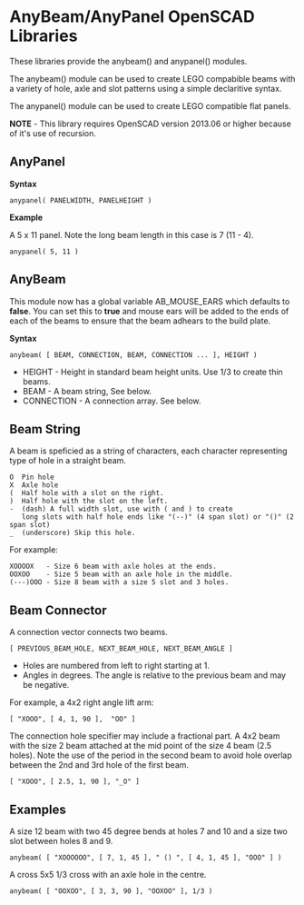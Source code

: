 AnyBeam/AnyPanel OpenSCAD Libraries
====

These libraries provide the anybeam() and anypanel() modules.

The anybeam() module can be used to create LEGO compabible beams with a variety of hole, axle and slot patterns using a simple declaritive syntax.

The anypanel() module can be used to create LEGO compatible flat panels.

**NOTE** - This library requires OpenSCAD version 2013.06 or higher because of it's use of recursion. 

AnyPanel
-----

**Syntax** 

    anypanel( PANELWIDTH, PANELHEIGHT )

**Example**

A 5 x 11 panel. Note the long beam length in this case is 7 (11 - 4).

    anypanel( 5, 11 )

AnyBeam
-----

This module now has a global variable AB_MOUSE_EARS which defaults to **false**. You can set this to **true** and mouse ears will be added to the ends of each of the beams to ensure that the beam adhears to the build plate.

**Syntax** 

    anybeam( [ BEAM, CONNECTION, BEAM, CONNECTION ... ], HEIGHT )

 * HEIGHT - Height in standard beam height units. Use 1/3 to create thin beams.
 * BEAM - A beam string, See below.
 * CONNECTION - A connection array. See below.


Beam String
-----

A beam is speficied as a string of characters, each character representing type of hole in a straight beam.

    O  Pin hole  
    X  Axle hole  
    (  Half hole with a slot on the right.  
    )  Half hole with the slot on the left.  
    -  (dash) A full width slot, use with ( and ) to create 
       long slots with half hole ends like "(--)" (4 span slot) or "()" (2 span slot)  
    _  (underscore) Skip this hole.  

For example: 

    XOOOOX   - Size 6 beam with axle holes at the ends.   
    OOXOO    - Size 5 beam with an axle hole in the middle.  
    (---)OOO - Size 8 beam with a size 5 slot and 3 holes.  


Beam Connector
----

A connection vector connects two beams. 

    [ PREVIOUS_BEAM_HOLE, NEXT_BEAM_HOLE, NEXT_BEAM_ANGLE ]  

 * Holes are numbered from left to right starting at 1. 
 * Angles in degrees. The angle is relative to the previous beam and may be negative. 

For example, a 4x2 right angle lift arm: 
  
    [ "XOOO", [ 4, 1, 90 ],  "OO" ]  

The connection hole specifier may include a fractional part. A 4x2 beam with the size 2 beam attached at the mid point of the size 4 beam (2.5 holes). Note the use of the period in the second beam to avoid hole overlap between the 2nd and 3rd hole of the first beam.

    [ "XOOO", [ 2.5, 1, 90 ], "_O" ]  

Examples
----

A size 12 beam with two 45 degree bends at holes 7 and 10 and a size two slot between holes 8 and 9. 

    anybeam( [ "XOOOOOO", [ 7, 1, 45 ], " () ", [ 4, 1, 45 ], "OOO" ] )

A cross 5x5 1/3 cross with an axle hole in the centre.

    anybeam( [ "OOXOO", [ 3, 3, 90 ], "OOXOO" ], 1/3 )


